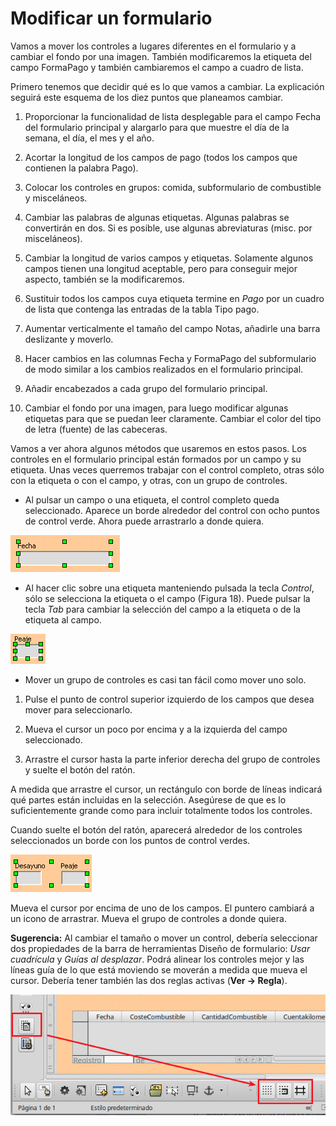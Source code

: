 
# Modificar un formulario

Vamos a mover los controles a lugares diferentes en el formulario y a cambiar el fondo por una imagen. También modificaremos la etiqueta del campo FormaPago y también cambiaremos el campo a cuadro de lista.

Primero tenemos que decidir qué es lo que vamos a cambiar. La explicación seguirá este esquema de los diez puntos que planeamos cambiar.

1. Proporcionar la funcionalidad de lista desplegable para el campo Fecha del formulario principal y alargarlo para que muestre el día de la semana, el día, el mes y el año.

2. Acortar la longitud de los campos de pago (todos los campos que contienen la palabra Pago).

3. Colocar los controles en grupos: comida, subformulario de combustible y misceláneos.

4. Cambiar las palabras de algunas etiquetas. Algunas palabras se convertirán en dos. Si es posible, use algunas abreviaturas (misc. por misceláneos).

5. Cambiar la longitud de varios campos y etiquetas. Solamente algunos campos tienen una longitud aceptable, pero para conseguir mejor aspecto, también se la modificaremos.

6. Sustituir todos los campos cuya etiqueta termine en *Pago* por un cuadro de lista que contenga las entradas de la tabla Tipo pago.

7. Aumentar verticalmente el tamaño del campo Notas, añadirle una barra deslizante y moverlo.

8. Hacer cambios en las columnas Fecha y FormaPago del subformulario de modo similar a los cambios realizados en el formulario principal.

9. Añadir encabezados a cada grupo del formulario principal.

10. Cambiar el fondo por una imagen, para luego modificar algunas etiquetas para que se puedan leer claramente. Cambiar el color del tipo de letra (fuente) de las cabeceras.

Vamos a ver ahora algunos métodos que usaremos en estos pasos. Los controles en el formulario principal están formados por un campo y su etiqueta. Unas veces querremos trabajar con el control completo, otras sólo con la etiqueta o con el campo, y otras, con un grupo de controles.

- Al pulsar un campo o una etiqueta, el control completo queda seleccionado. Aparece un borde alrededor del control con ocho puntos de control verde. Ahora puede arrastrarlo a donde quiera.

![](https://raw.githubusercontent.com/catedu/libreOffice-la-suite-ofimatica-libre/master/img/fecha.png)


- Al hacer clic sobre una etiqueta manteniendo pulsada la tecla *Control*, sólo se selecciona la etiqueta o el campo (Figura 18). Puede pulsar la tecla *Tab* para cambiar la selección del campo a la etiqueta o de la etiqueta al campo.

![](https://raw.githubusercontent.com/catedu/libreOffice-la-suite-ofimatica-libre/master/img/peage.png)

- Mover un grupo de controles es casi tan fácil como mover uno solo.

1. Pulse el punto de control superior izquierdo de los campos que desea mover para seleccionarlo.

2. Mueva el cursor un poco por encima y a la izquierda del campo seleccionado.

3. Arrastre el cursor hasta la parte inferior derecha del grupo de controles y suelte el botón del ratón.

A medida que arrastre el cursor, un rectángulo con borde de líneas indicará qué partes están incluidas en la selección. Asegúrese de que es lo suficientemente grande como para incluir totalmente todos los controles.

Cuando suelte el botón del ratón, aparecerá alrededor de los controles seleccionados un borde con los puntos de control verdes.

![](https://raw.githubusercontent.com/catedu/libreOffice-la-suite-ofimatica-libre/master/img/desayunoPeaje.png)

Mueva el cursor por encima de uno de los campos. El puntero cambiará a un icono de arrastrar. Mueva el grupo de controles a donde quiera.

**Sugerencia:** Al cambiar el tamaño o mover un control, debería seleccionar dos propiedades de la barra de herramientas Diseño de formulario: *Usar cuadrícula* y *Guías al desplazar*. Podrá alinear los controles mejor y las líneas guía de lo que está moviendo se moverán a medida que mueva el cursor. Debería tener también las dos reglas activas (**Ver → Regla**).


![](https://raw.githubusercontent.com/catedu/libreOffice-la-suite-ofimatica-libre/master/img/Seleccion_327.png)
